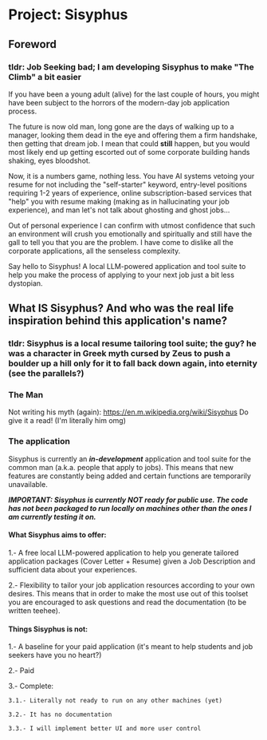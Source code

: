 # Project: Sisyphus

## Foreword

### tldr: Job Seeking bad; I am developing Sisyphus to make "The Climb" a bit easier

If you have been a young adult (alive) for the last couple of hours, you might have been subject to the horrors of the modern-day job application process.

The future is now old man, long gone are the days of walking up to a manager, looking them dead in the eye and offering them a firm handshake, then getting that dream job. I mean that could **still** happen, but you would most likely end up getting escorted out of some corporate building hands shaking, eyes bloodshot.

Now, it is a numbers game, nothing less. You have AI systems vetoing your resume for not including the "self-starter" keyword, entry-level positions requiring 1-2 years of experience, online subscription-based services that "help" you with resume making (making as in hallucinating your job experience), and man let's not talk about ghosting and ghost jobs...

Out of personal experience I can confirm with utmost confidence that such an environment will crush you emotionally and spiritually and still have the gall to tell you that you are the problem. I have come to dislike all the corporate applications, all the senseless complexity. 

Say hello to Sisyphus! A local LLM-powered application and tool suite to help you make the process of applying to your next job just a bit less dystopian.

## What **IS** Sisyphus? And who was the real life inspiration behind this application's name?

### tldr: Sisyphus is a local resume tailoring tool suite; the guy? he was a character in Greek myth cursed by Zeus to push a boulder up a hill only for it to fall back down again, into eternity (see the parallels?)

### The Man
Not writing his myth (again): https://en.m.wikipedia.org/wiki/Sisyphus
Do give it a read! (I'm literally him omg)

### The application
Sisyphus is currently an ***in-development*** application and tool suite for the common man (a.k.a. people that apply to jobs). This means that new features are constantly being added and certain functions are temporarily unavailable.

***IMPORTANT: Sisyphus is currently NOT ready for public use. The code has not been packaged to run locally on machines other than the ones I am currently testing it on.***

#### What Sisyphus aims to offer: 

1.- A free local LLM-powered application to help you generate tailored application packages (Cover Letter + Resume) given a Job Description and sufficient data about your experiences.

2.- Flexibility to tailor your job application resources according to your own desires. This means that in order to make the most use out of this toolset you are encouraged to ask questions and read the documentation (to be written teehee).

#### Things Sisyphus is not:

1.- A baseline for your paid application (it's meant to help students and job seekers have you no heart?)

2.- Paid

3.- Complete:

    3.1.- Literally not ready to run on any other machines (yet)

    3.2.- It has no documentation

    3.3.- I will implement better UI and more user control









